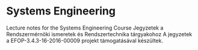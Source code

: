 # Systems Engineering
Lecture notes for the Systems Engineering Course
Jegyzetek a Rendszermérnöki ismeretek és Rendszertechnika tárgyakohoz
A jegyzetek a EFOP-3.4.3-16-2016-00009 projekt támogatásával készültek. 

